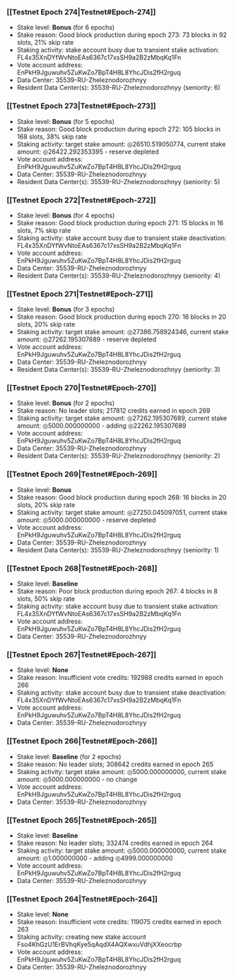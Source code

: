 ### [[Testnet Epoch 274|Testnet#Epoch-274]]
* Stake level: **Bonus** (for 6 epochs)
* Stake reason: Good block production during epoch 273: 73 blocks in 92 slots, 21% skip rate
* Staking activity: stake account busy due to transient stake activation: FL4x35XnDYfWvNtoEAs6367c17xsSH9a2B2zMbqKq1Fn
* Vote account address: EnPkH9Jguwuhv5ZuKwZo7BpT4H8L8YhcJDis2fH2rguq
* Data Center: 35539-RU-Zheleznodorozhnyy
* Resident Data Center(s): 35539-RU-Zheleznodorozhnyy (seniority: 6)
### [[Testnet Epoch 273|Testnet#Epoch-273]]
* Stake level: **Bonus** (for 5 epochs)
* Stake reason: Good block production during epoch 272: 105 blocks in 168 slots, 38% skip rate
* Staking activity: target stake amount: ◎26510.519050774, current stake amount: ◎26422.292353395 - reserve depleted
* Vote account address: EnPkH9Jguwuhv5ZuKwZo7BpT4H8L8YhcJDis2fH2rguq
* Data Center: 35539-RU-Zheleznodorozhnyy
* Resident Data Center(s): 35539-RU-Zheleznodorozhnyy (seniority: 5)
### [[Testnet Epoch 272|Testnet#Epoch-272]]
* Stake level: **Bonus** (for 4 epochs)
* Stake reason: Good block production during epoch 271: 15 blocks in 16 slots, 7% skip rate
* Staking activity: stake account busy due to transient stake deactivation: FL4x35XnDYfWvNtoEAs6367c17xsSH9a2B2zMbqKq1Fn
* Vote account address: EnPkH9Jguwuhv5ZuKwZo7BpT4H8L8YhcJDis2fH2rguq
* Data Center: 35539-RU-Zheleznodorozhnyy
* Resident Data Center(s): 35539-RU-Zheleznodorozhnyy (seniority: 4)
### [[Testnet Epoch 271|Testnet#Epoch-271]]
* Stake level: **Bonus** (for 3 epochs)
* Stake reason: Good block production during epoch 270: 16 blocks in 20 slots, 20% skip rate
* Staking activity: target stake amount: ◎27386.758924346, current stake amount: ◎27262.195307689 - reserve depleted
* Vote account address: EnPkH9Jguwuhv5ZuKwZo7BpT4H8L8YhcJDis2fH2rguq
* Data Center: 35539-RU-Zheleznodorozhnyy
* Resident Data Center(s): 35539-RU-Zheleznodorozhnyy (seniority: 3)
### [[Testnet Epoch 270|Testnet#Epoch-270]]
* Stake level: **Bonus** (for 2 epochs)
* Stake reason: No leader slots; 217812 credits earned in epoch 269
* Staking activity: target stake amount: ◎27262.195307689, current stake amount: ◎5000.000000000 - adding ◎22262.195307689
* Vote account address: EnPkH9Jguwuhv5ZuKwZo7BpT4H8L8YhcJDis2fH2rguq
* Data Center: 35539-RU-Zheleznodorozhnyy
* Resident Data Center(s): 35539-RU-Zheleznodorozhnyy (seniority: 2)
### [[Testnet Epoch 269|Testnet#Epoch-269]]
* Stake level: **Bonus**
* Stake reason: Good block production during epoch 268: 16 blocks in 20 slots, 20% skip rate
* Staking activity: target stake amount: ◎27250.045097051, current stake amount: ◎5000.000000000 - reserve depleted
* Vote account address: EnPkH9Jguwuhv5ZuKwZo7BpT4H8L8YhcJDis2fH2rguq
* Data Center: 35539-RU-Zheleznodorozhnyy
* Resident Data Center(s): 35539-RU-Zheleznodorozhnyy (seniority: 1)
### [[Testnet Epoch 268|Testnet#Epoch-268]]
* Stake level: **Baseline**
* Stake reason: Poor block production during epoch 267: 4 blocks in 8 slots, 50% skip rate
* Staking activity: stake account busy due to transient stake activation: FL4x35XnDYfWvNtoEAs6367c17xsSH9a2B2zMbqKq1Fn
* Vote account address: EnPkH9Jguwuhv5ZuKwZo7BpT4H8L8YhcJDis2fH2rguq
* Data Center: 35539-RU-Zheleznodorozhnyy
### [[Testnet Epoch 267|Testnet#Epoch-267]]
* Stake level: **None**
* Stake reason: Insufficient vote credits: 192988 credits earned in epoch 266
* Staking activity: stake account busy due to transient stake deactivation: FL4x35XnDYfWvNtoEAs6367c17xsSH9a2B2zMbqKq1Fn
* Vote account address: EnPkH9Jguwuhv5ZuKwZo7BpT4H8L8YhcJDis2fH2rguq
* Data Center: 35539-RU-Zheleznodorozhnyy
### [[Testnet Epoch 266|Testnet#Epoch-266]]
* Stake level: **Baseline** (for 2 epochs)
* Stake reason: No leader slots; 308642 credits earned in epoch 265
* Staking activity: target stake amount: ◎5000.000000000, current stake amount: ◎5000.000000000 - no change
* Vote account address: EnPkH9Jguwuhv5ZuKwZo7BpT4H8L8YhcJDis2fH2rguq
* Data Center: 35539-RU-Zheleznodorozhnyy
### [[Testnet Epoch 265|Testnet#Epoch-265]]
* Stake level: **Baseline**
* Stake reason: No leader slots; 332474 credits earned in epoch 264
* Staking activity: target stake amount: ◎5000.000000000, current stake amount: ◎1.000000000 - adding ◎4999.000000000
* Vote account address: EnPkH9Jguwuhv5ZuKwZo7BpT4H8L8YhcJDis2fH2rguq
* Data Center: 35539-RU-Zheleznodorozhnyy
### [[Testnet Epoch 264|Testnet#Epoch-264]]
* Stake level: **None**
* Stake reason: Insufficient vote credits: 119075 credits earned in epoch 263
* Staking activity: creating new stake account Fso4KhGzU1ErBVhqKye5qAqdX4AQXwxuVdhjXXeocrbp
* Vote account address: EnPkH9Jguwuhv5ZuKwZo7BpT4H8L8YhcJDis2fH2rguq
* Data Center: 35539-RU-Zheleznodorozhnyy